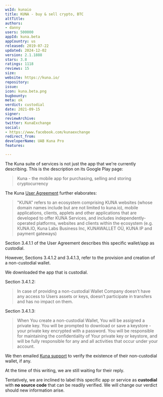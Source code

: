 ```yaml
---
wsId: kunaio
title: KUNA - buy & sell crypto, BTC
altTitle: 
authors:
- danny
users: 500000
appId: kuna.beta
appCountry: us
released: 2019-07-22
updated: 2024-12-02
version: 2.1.1888
stars: 3.8
ratings: 1118
reviews: 15
size: 
website: https://kuna.io/
repository: 
issue: 
icon: kuna.beta.png
bugbounty: 
meta: ok
verdict: custodial
date: 2021-09-15
signer: 
reviewArchive: 
twitter: KunaExchange
social:
- https://www.facebook.com/kunaexchange
redirect_from: 
developerName: UAB Kuna Pro
features: 

---
```


The Kuna suite of services is not just the app that we're currently describing. This is the description on its Google Play page:

> Kuna - the mobile app for purchasing, selling and storing cryptocurrency

The Kuna [User Agreement](https://kuna.io/legal/user-agreement) further elaborates:

> "KUNA" refers to an ecosystem comprising KUNA websites (whose domain names include but are not limited to kuna.io), mobile applications, clients, applets and other applications that are developed to offer KUNA Services, and includes independently-operated platforms, websites and clients within the ecosystem (e.g. КUNA.IO, Kuna Labs Business Inc, KUNAWALLET OÜ, KUNA IP and payment gateways)

Section 3.4.1.1 of the User Agreement describes this specific wallet/app as custodial.

However, Sections 3.4.1.2 and 3.4.1.3, refer to the provision and creation of a non-custodial wallet. 

We downloaded the app that is custodial. 

Section 3.4.1.2:

> In case of providing a non-custodial Wallet Company doesn’t have any access to Users assets or keys, doesn’t participate in transfers and has no impact on them. 

Section 3.4.1.3:

> When You create a non-custodial Wallet, You will be assigned a private key. You will be prompted to download or save a keystore - your private key encrypted with a password. You will be responsible for maintaining the confidentiality of Your private key or keystore, and will be fully responsible for any and all activities that occur under your account.

We then emailed [Kuna support](support@kuna.io) to verify the existence of their non-custodial wallet, if any. 

At the time of this writing, we are still waiting for their reply.

Tentatively, we are inclined to label this specific app or service as **custodial** with **no source code** that can be readily verified. We will change our verdict should new information arise.

